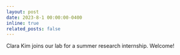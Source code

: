 ```yaml
---
layout: post
date: 2023-8-1 00:00:00-0400
inline: true
related_posts: false
---
```


Clara Kim joins our lab for a summer research internship. Welcome!
